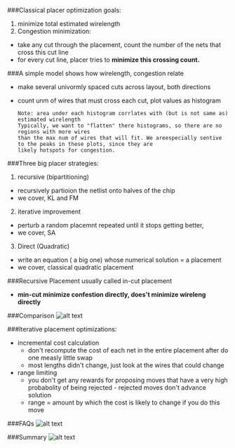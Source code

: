 ###Classical placer optimization goals:
1. minimize total estimated wirelength
2. Congestion minimization:
  - take any cut through the placement, count the number of the nets that cross this cut line
  - for every cut line, placer tries to **minimize this crossing count.**


###A simple model shows how wirelength, congestion relate
- make several univormly spaced cuts across layout, both directions
- count unm of wires that must cross each cut, plot values as histogram  

      Note: area under each histogram corrlates with (but is not same as) estimated wirelength  
      Typically, we want to "flatten" there histograms, so there are no regions with more wires 
      than the max num of wires that will fit. We areespecially sentive to the peaks in these plots, since they are
      likely hotspots for congestion.

###Three big placer strategies:
1. recursive (bipartitioning)
  - recursively partioion the netlist onto halves of the chip
  - we cover, KL and FM
2. iterative improvement
  - perturb a random placemnt repeated until it stops getting better, 
  - we cover, SA
3. Direct (Quadratic)
  - write an equation ( a big one) whose numerical solution = a placement
  - we cover, classical quadratic placement
  

###Recursive Placement
usually called in-cut placement
  - **min-cut minimize confestion directly, does't minimize wireleng directly**

###Comparison 
![alt text](https://github.com/lvang5378/Physical-Design-Note/blob/master/placement/pics/placer%20strategies%20compared.PNG)

###Iterative placement
optimizations:
  - incremental cost calculation
      - don't recompute the cost of each net in the entire placement after do one measly little swap
      - most lengths didn't change, just look at the wires that could change
  - range limiting
      - you don't get any rewards for proposing moves that have a very high probabolity of being rejected - rejected moves don't advance solution
      - range = amount by which the cost is likely to change if you do this move


###FAQs
![alt text](https://github.com/lvang5378/Physical-Design-Note/blob/master/placement/pics/simulated%20annealing%20FAQ.PNG)

###Summary
![alt text](https://github.com/lvang5378/Physical-Design-Note/blob/master/placement/pics/simulated%20annealing%20Summary.PNG)
